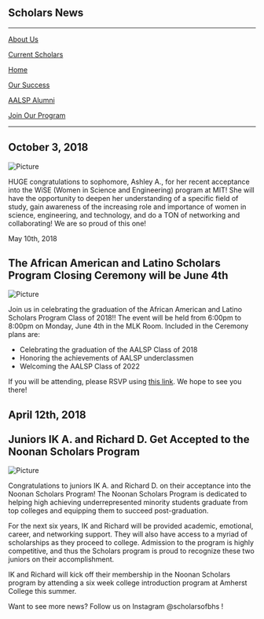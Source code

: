 Scholars News
-------------

* * *

[About Us](/aalsp-about-us.html)

​[Current Scholars](/aalsp-current-scholars.html)

​[Home](/aalsp.html)

​[Our Success](/aalsp-our-success.html)

[AALSP Alumni](/aalsp-alumni.html)

​[Join Our Program](/aalsp-join-our-program.html)

* * *

**October 3, 2018**
-------------------

![Picture](/uploads/8/0/1/5/801512/screen-shot-2018-10-04-at-10-15-31-am_orig.png)

HUGE congratulations to sophomore, Ashley A., for her recent acceptance into the WiSE (Women in Science and Engineering) program at MIT! She will have the opportunity to deepen her understanding of a specific field of study, gain awareness of the increasing role and importance of women in science, engineering, and technology, and do a TON of networking and collaborating! We are so proud of this one! 

May 10th, 2018  
  
The African American and Latino Scholars Program Closing Ceremony will be June 4th
------------------------------------------------------------------------------------------------------

![Picture](/uploads/8/0/1/5/801512/published/aalsp-flyer.png?1525976782)

Join us in celebrating the graduation of the African American and Latino Scholars Program Class of 2018!! The event will be held from 6:00pm to 8:00pm on Monday, June 4th in the MLK Room. Included in the Ceremony plans are:

*   Celebrating the graduation of the AALSP Class of 2018
*   Honoring the achievements of AALSP underclassmen
*   Welcoming the AALSP Class of 2022

 If you will be attending, please RSVP using [this link](http://evite.me/rAB7k8w1jy). We hope to see you there!

​April 12th, 2018  
​  
Juniors IK A. and Richard D. Get Accepted to the Noonan Scholars Program
------------------------------------------------------------------------------------------------

![Picture](/uploads/8/0/1/5/801512/published/hqdefault.jpeg?1523545103)

Congratulations to juniors IK A. and Richard D. on their acceptance into the Noonan Scholars Program! The Noonan Scholars Program is dedicated to helping high achieving underrepresented minority students graduate from top colleges and equipping them to succeed post-graduation.   
  
For the next six years, IK and Richard will be provided academic, emotional, career, and networking support. They will also have access to a myriad of scholarships as they proceed to college. Admission to the program is highly competitive, and thus the Scholars program is proud to recognize these two juniors on their accomplishment.  
  
IK and Richard will kick off their membership in the Noonan Scholars program by attending a six week college introduction program at Amherst College this summer. 

Want to see more news? Follow us on Instagram @scholarsofbhs !